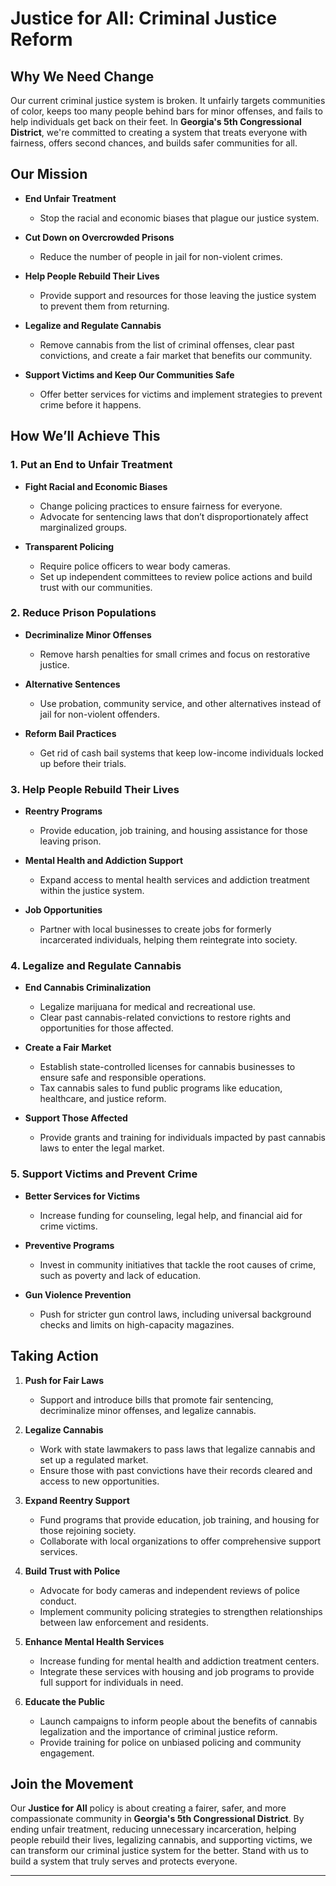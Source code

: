# Justice for All: Criminal Justice Reform

## Why We Need Change

Our current criminal justice system is broken. It unfairly targets communities of color, keeps too many people behind bars for minor offenses, and fails to help individuals get back on their feet. In **Georgia's 5th Congressional District**, we're committed to creating a system that treats everyone with fairness, offers second chances, and builds safer communities for all.

## Our Mission

- **End Unfair Treatment**
  - Stop the racial and economic biases that plague our justice system.
  
- **Cut Down on Overcrowded Prisons**
  - Reduce the number of people in jail for non-violent crimes.
  
- **Help People Rebuild Their Lives**
  - Provide support and resources for those leaving the justice system to prevent them from returning.
  
- **Legalize and Regulate Cannabis**
  - Remove cannabis from the list of criminal offenses, clear past convictions, and create a fair market that benefits our community.
  
- **Support Victims and Keep Our Communities Safe**
  - Offer better services for victims and implement strategies to prevent crime before it happens.

## How We’ll Achieve This

### 1. Put an End to Unfair Treatment

- **Fight Racial and Economic Biases**
  - Change policing practices to ensure fairness for everyone.
  - Advocate for sentencing laws that don’t disproportionately affect marginalized groups.
  
- **Transparent Policing**
  - Require police officers to wear body cameras.
  - Set up independent committees to review police actions and build trust with our communities.

### 2. Reduce Prison Populations

- **Decriminalize Minor Offenses**
  - Remove harsh penalties for small crimes and focus on restorative justice.
  
- **Alternative Sentences**
  - Use probation, community service, and other alternatives instead of jail for non-violent offenders.
  
- **Reform Bail Practices**
  - Get rid of cash bail systems that keep low-income individuals locked up before their trials.

### 3. Help People Rebuild Their Lives

- **Reentry Programs**
  - Provide education, job training, and housing assistance for those leaving prison.
  
- **Mental Health and Addiction Support**
  - Expand access to mental health services and addiction treatment within the justice system.
  
- **Job Opportunities**
  - Partner with local businesses to create jobs for formerly incarcerated individuals, helping them reintegrate into society.

### 4. Legalize and Regulate Cannabis

- **End Cannabis Criminalization**
  - Legalize marijuana for medical and recreational use.
  - Clear past cannabis-related convictions to restore rights and opportunities for those affected.
  
- **Create a Fair Market**
  - Establish state-controlled licenses for cannabis businesses to ensure safe and responsible operations.
  - Tax cannabis sales to fund public programs like education, healthcare, and justice reform.
  
- **Support Those Affected**
  - Provide grants and training for individuals impacted by past cannabis laws to enter the legal market.

### 5. Support Victims and Prevent Crime

- **Better Services for Victims**
  - Increase funding for counseling, legal help, and financial aid for crime victims.
  
- **Preventive Programs**
  - Invest in community initiatives that tackle the root causes of crime, such as poverty and lack of education.
  
- **Gun Violence Prevention**
  - Push for stricter gun control laws, including universal background checks and limits on high-capacity magazines.

## Taking Action

1. **Push for Fair Laws**
   - Support and introduce bills that promote fair sentencing, decriminalize minor offenses, and legalize cannabis.
   
2. **Legalize Cannabis**
   - Work with state lawmakers to pass laws that legalize cannabis and set up a regulated market.
   - Ensure those with past convictions have their records cleared and access to new opportunities.
   
3. **Expand Reentry Support**
   - Fund programs that provide education, job training, and housing for those rejoining society.
   - Collaborate with local organizations to offer comprehensive support services.
   
4. **Build Trust with Police**
   - Advocate for body cameras and independent reviews of police conduct.
   - Implement community policing strategies to strengthen relationships between law enforcement and residents.
   
5. **Enhance Mental Health Services**
   - Increase funding for mental health and addiction treatment centers.
   - Integrate these services with housing and job programs to provide full support for individuals in need.
   
6. **Educate the Public**
   - Launch campaigns to inform people about the benefits of cannabis legalization and the importance of criminal justice reform.
   - Provide training for police on unbiased policing and community engagement.

## Join the Movement

Our **Justice for All** policy is about creating a fairer, safer, and more compassionate community in **Georgia's 5th Congressional District**. By ending unfair treatment, reducing unnecessary incarceration, helping people rebuild their lives, legalizing cannabis, and supporting victims, we can transform our criminal justice system for the better. Stand with us to build a system that truly serves and protects everyone.

---
